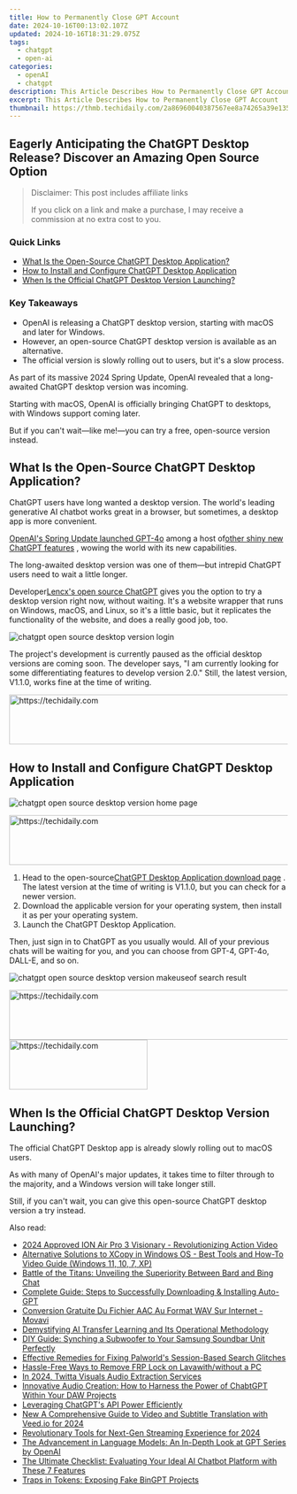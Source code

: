 ```yaml
---
title: How to Permanently Close GPT Account
date: 2024-10-16T00:13:02.107Z
updated: 2024-10-16T18:31:29.075Z
tags:
  - chatgpt
  - open-ai
categories:
  - openAI
  - chatgpt
description: This Article Describes How to Permanently Close GPT Account
excerpt: This Article Describes How to Permanently Close GPT Account
thumbnail: https://thmb.techidaily.com/2a86960040387567ee8a74265a39e135c9493f594810dac12c910c9d9ffd0bfb.jpg
---
```


## Eagerly Anticipating the ChatGPT Desktop Release? Discover an Amazing Open Source Option

>  Disclaimer: This post includes affiliate links
>
>  If you click on a link and make a purchase, I may receive a commission at no extra cost to you.
>

### Quick Links

* [What Is the Open-Source ChatGPT Desktop Application?](https://www.makeuseof.com/cant-wait-for-the-chatgpt-desktop-app-try-this-open-source-alternative-instead/#what-is-the-open-source-chatgpt-desktop-application)
* [How to Install and Configure ChatGPT Desktop Application](https://www.makeuseof.com/cant-wait-for-the-chatgpt-desktop-app-try-this-open-source-alternative-instead/#how-to-install-and-configure-chatgpt-desktop-application)
* [When Is the Official ChatGPT Desktop Version Launching?](https://www.makeuseof.com/cant-wait-for-the-chatgpt-desktop-app-try-this-open-source-alternative-instead/#when-is-the-official-chatgpt-desktop-version-launching)

### Key Takeaways

* OpenAI is releasing a ChatGPT desktop version, starting with macOS and later for Windows.
* However, an open-source ChatGPT desktop version is available as an alternative.
* The official version is slowly rolling out to users, but it's a slow process.

 As part of its massive 2024 Spring Update, OpenAI revealed that a long-awaited ChatGPT desktop version was incoming.

 Starting with macOS, OpenAI is officially bringing ChatGPT to desktops, with Windows support coming later.

 But if you can't wait—like me!—you can try a free, open-source version instead.

## What Is the Open-Source ChatGPT Desktop Application?

 ChatGPT users have long wanted a desktop version. The world's leading generative AI chatbot works great in a browser, but sometimes, a desktop app is more convenient.

[OpenAI's Spring Update launched GPT-4o](https://www.makeuseof.com/how-gpt-4o-works-is-it-free/) among a host of[other shiny new ChatGPT features](https://www.makeuseof.com/chatgpt-new-features-spring-update/) , wowing the world with its new capabilities.

 The long-awaited desktop version was one of them—but intrepid ChatGPT users need to wait a little longer.

 Developer[Lencx's open source ChatGPT](https://github.com/lencx/ChatGPT) gives you the option to try a desktop version right now, without waiting. It's a website wrapper that runs on Windows, macOS, and Linux, so it's a little basic, but it replicates the functionality of the website, and does a really good job, too.

![chatgpt open source desktop version login](https://static1.makeuseofimages.com/wordpress/wp-content/uploads/2024/05/chatgpt-open-source-desktop-version-login.jpg)

 The project's development is currently paused as the official desktop versions are coming soon. The developer says, "I am currently looking for some differentiating features to develop version 2.0." Still, the latest version, V1.1.0, works fine at the time of writing.

<!-- affiliate ads begin -->
<a href="https://aligracehair.sjv.io/c/5597632/1885947/19272" target="_top" id="1885947">
  <img src="//a.impactradius-go.com/display-ad/19272-1885947" border="0" alt="https://techidaily.com" width="728" height="90"/>
</a>
<img height="0" width="0" src="https://aligracehair.sjv.io/i/5597632/1885947/19272" style="position:absolute;visibility:hidden;" border="0" />
<!-- affiliate ads end -->

## How to Install and Configure ChatGPT Desktop Application

![chatgpt open source desktop version home page](https://static1.makeuseofimages.com/wordpress/wp-content/uploads/2024/05/chatgpt-open-source-desktop-version-home-page.jpg)

<!-- affiliate ads begin -->
<a href="https://appsumo.8odi.net/c/5597632/2105866/7443" target="_top" id="2105866">
  <img src="//a.impactradius-go.com/display-ad/7443-2105866" border="0" alt="https://techidaily.com" width="728" height="90"/>
</a>
<img height="0" width="0" src="https://appsumo.8odi.net/i/5597632/2105866/7443" style="position:absolute;visibility:hidden;" border="0" />
<!-- affiliate ads end -->

1. Head to the open-source[ChatGPT Desktop Application download page](https://github.com/lencx/ChatGPT/releases/tag/v1.1.0) . The latest version at the time of writing is V1.1.0, but you can check for a newer version.
2. Download the applicable version for your operating system, then install it as per your operating system.
3. Launch the ChatGPT Desktop Application.

 Then, just sign in to ChatGPT as you usually would. All of your previous chats will be waiting for you, and you can choose from GPT-4, GPT-4o, DALL-E, and so on.

![chatgpt open source desktop version makeuseof search result](https://static1.makeuseofimages.com/wordpress/wp-content/uploads/2024/05/chatgpt-open-source-desktop-version-makeuseof-search-result.jpg)

<!-- affiliate ads begin -->
<a href="https://appsumo.8odi.net/c/5597632/2094419/7443" target="_top" id="2094419">
  <img src="//a.impactradius-go.com/display-ad/7443-2094419" border="0" alt="https://techidaily.com" width="728" height="90"/>
</a>
<img height="0" width="0" src="https://appsumo.8odi.net/i/5597632/2094419/7443" style="position:absolute;visibility:hidden;" border="0" />
<!-- affiliate ads end -->

<!-- affiliate ads begin -->
<a href="https://aligracehair.sjv.io/c/5597632/2135354/19272" target="_top" id="2135354">
  <img src="//a.impactradius-go.com/display-ad/19272-2135354" border="0" alt="https://techidaily.com" width="250" height="90"/>
</a>
<img height="0" width="0" src="https://aligracehair.sjv.io/i/5597632/2135354/19272" style="position:absolute;visibility:hidden;" border="0" />
<!-- affiliate ads end -->

## When Is the Official ChatGPT Desktop Version Launching?

 The official ChatGPT Desktop app is already slowly rolling out to macOS users.

 As with many of OpenAI's major updates, it takes time to filter through to the majority, and a Windows version will take longer still.

 Still, if you can't wait, you can give this open-source ChatGPT desktop version a try instead.

<ins class="adsbygoogle"
     style="display:block"
     data-ad-format="autorelaxed"
     data-ad-client="ca-pub-7571918770474297"
     data-ad-slot="1223367746"></ins>

<ins class="adsbygoogle"
     style="display:block"
     data-ad-client="ca-pub-7571918770474297"
     data-ad-slot="8358498916"
     data-ad-format="auto"
     data-full-width-responsive="true"></ins>

<span class="atpl-alsoreadstyle">Also read:</span>
<div><ul>
<li><a href="https://article-posts.techidaily.com/2024-approved-ion-air-pro-3-visionary-revolutionizing-action-video/"><u>2024 Approved ION Air Pro 3 Visionary - Revolutionizing Action Video</u></a></li>
<li><a href="https://win-tutorials.techidaily.com/alternative-solutions-to-xcopy-in-windows-os-best-tools-and-how-to-video-guide-windows-11-10-7-xp/"><u>Alternative Solutions to XCopy in Windows OS - Best Tools and How-To Video Guide (Windows 11, 10, 7, XP)</u></a></li>
<li><a href="https://tech-revival.techidaily.com/battle-of-the-titans-unveiling-the-superiority-between-bard-and-bing-chat/"><u>Battle of the Titans: Unveiling the Superiority Between Bard and Bing Chat</u></a></li>
<li><a href="https://tech-revival.techidaily.com/complete-guide-steps-to-successfully-downloading-and-installing-auto-gpt/"><u>Complete Guide: Steps to Successfully Downloading & Installing Auto-GPT</u></a></li>
<li><a href="https://eaxpv-info.techidaily.com/conversion-gratuite-du-fichier-aac-au-format-wav-sur-internet-movavi/"><u>Conversion Gratuite Du Fichier AAC Au Format WAV Sur Internet - Movavi</u></a></li>
<li><a href="https://tech-revival.techidaily.com/demystifying-ai-transfer-learning-and-its-operational-methodology/"><u>Demystifying AI Transfer Learning and Its Operational Methodology</u></a></li>
<li><a href="https://tech-recovery.techidaily.com/diy-guide-synching-a-subwoofer-to-your-samsung-soundbar-unit-perfectly/"><u>DIY Guide: Synching a Subwoofer to Your Samsung Soundbar Unit Perfectly</u></a></li>
<li><a href="https://video-content-creator.techidaily.com/effective-remedies-for-fixing-palworlds-session-based-search-glitches/"><u>Effective Remedies for Fixing Palworld's Session-Based Search Glitches</u></a></li>
<li><a href="https://android-frp.techidaily.com/hassle-free-ways-to-remove-frp-lock-on-lavawithwithout-a-pc-by-drfone-android/"><u>Hassle-Free Ways to Remove FRP Lock on Lavawith/without a PC</u></a></li>
<li><a href="https://twitter-videos.techidaily.com/in-2024-twitta-visuals-audio-extraction-services/"><u>In 2024, Twitta Visuals Audio Extraction Services</u></a></li>
<li><a href="https://tech-revival.techidaily.com/innovative-audio-creation-how-to-harness-the-power-of-chabtgpt-within-your-daw-projects/"><u>Innovative Audio Creation: How to Harness the Power of ChabtGPT Within Your DAW Projects</u></a></li>
<li><a href="https://tech-revival.techidaily.com/leveraging-chatgpts-api-power-efficiently/"><u>Leveraging ChatGPT's API Power Efficiently</u></a></li>
<li><a href="https://ai-video-translation.techidaily.com/new-a-comprehensive-guide-to-video-and-subtitle-translation-with-veedio-for-2024/"><u>New A Comprehensive Guide to Video and Subtitle Translation with Veed.io for 2024</u></a></li>
<li><a href="https://facebook-video-share.techidaily.com/revolutionary-tools-for-next-gen-streaming-experience-for-2024/"><u>Revolutionary Tools for Next-Gen Streaming Experience for 2024</u></a></li>
<li><a href="https://tech-revival.techidaily.com/the-advancement-in-language-models-an-in-depth-look-at-gpt-series-by-openai/"><u>The Advancement in Language Models: An In-Depth Look at GPT Series by OpenAI</u></a></li>
<li><a href="https://tech-revival.techidaily.com/the-ultimate-checklist-evaluating-your-ideal-ai-chatbot-platform-with-these-7-features/"><u>The Ultimate Checklist: Evaluating Your Ideal AI Chatbot Platform with These 7 Features</u></a></li>
<li><a href="https://tech-revival.techidaily.com/traps-in-tokens-exposing-fake-bingpt-projects/"><u>Traps in Tokens: Exposing Fake BinGPT Projects</u></a></li>
</ul></div>

